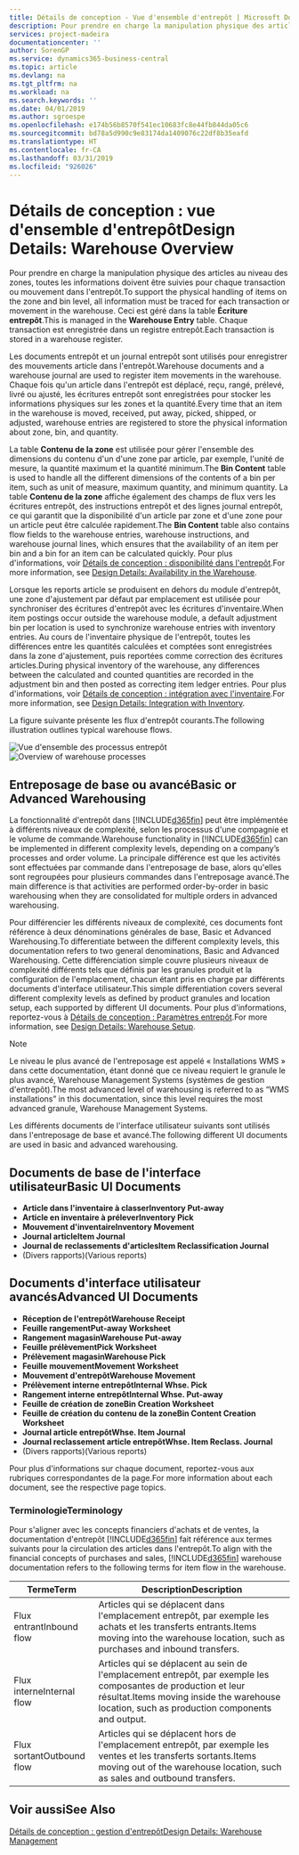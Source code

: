 ```yaml
---
title: Détails de conception - Vue d'ensemble d'entrepôt | Microsoft Docs
description: Pour prendre en charge la manipulation physique des articles au niveau des zones, toutes les informations doivent être suivies pour chaque transaction ou mouvement dans l'entrepôt. Ceci est géré dans la table **Écriture entrepôt**. Chaque transaction est enregistrée dans un registre entrepôt.
services: project-madeira
documentationcenter: ''
author: SorenGP
ms.service: dynamics365-business-central
ms.topic: article
ms.devlang: na
ms.tgt_pltfrm: na
ms.workload: na
ms.search.keywords: ''
ms.date: 04/01/2019
ms.author: sgroespe
ms.openlocfilehash: e174b56b8570f541ec10683fc8e44fb844da05c6
ms.sourcegitcommit: bd78a5d990c9e83174da1409076c22df8b35eafd
ms.translationtype: HT
ms.contentlocale: fr-CA
ms.lasthandoff: 03/31/2019
ms.locfileid: "926026"
---
```

# <a name="design-details-warehouse-overview"></a><span data-ttu-id="79426-105">Détails de conception : vue d'ensemble d'entrepôt</span><span class="sxs-lookup"><span data-stu-id="79426-105">Design Details: Warehouse Overview</span></span>
<span data-ttu-id="79426-106">Pour prendre en charge la manipulation physique des articles au niveau des zones, toutes les informations doivent être suivies pour chaque transaction ou mouvement dans l'entrepôt.</span><span class="sxs-lookup"><span data-stu-id="79426-106">To support the physical handling of items on the zone and bin level, all information must be traced for each transaction or movement in the warehouse.</span></span> <span data-ttu-id="79426-107">Ceci est géré dans la table **Écriture entrepôt**.</span><span class="sxs-lookup"><span data-stu-id="79426-107">This is managed in the **Warehouse Entry** table.</span></span> <span data-ttu-id="79426-108">Chaque transaction est enregistrée dans un registre entrepôt.</span><span class="sxs-lookup"><span data-stu-id="79426-108">Each transaction is stored in a warehouse register.</span></span>  

<span data-ttu-id="79426-109">Les documents entrepôt et un journal entrepôt sont utilisés pour enregistrer des mouvements article dans l'entrepôt.</span><span class="sxs-lookup"><span data-stu-id="79426-109">Warehouse documents and a warehouse journal are used to register item movements in the warehouse.</span></span> <span data-ttu-id="79426-110">Chaque fois qu'un article dans l'entrepôt est déplacé, reçu, rangé, prélevé, livré ou ajusté, les écritures entrepôt sont enregistrées pour stocker les informations physiques sur les zones et la quantité.</span><span class="sxs-lookup"><span data-stu-id="79426-110">Every time that an item in the warehouse is moved, received, put away, picked, shipped, or adjusted, warehouse entries are registered to store the physical information about zone, bin, and quantity.</span></span>

<span data-ttu-id="79426-111">La table **Contenu de la zone** est utilisée pour gérer l'ensemble des dimensions du contenu d'un d'une zone par article, par exemple, l'unité de mesure, la quantité maximum et la quantité minimum.</span><span class="sxs-lookup"><span data-stu-id="79426-111">The **Bin Content** table is used to handle all the different dimensions of the contents of a bin per item, such as unit of measure, maximum quantity, and minimum quantity.</span></span> <span data-ttu-id="79426-112">La table **Contenu de la zone** affiche également des champs de flux vers les écritures entrepôt, des instructions entrepôt et des lignes journal entrepôt, ce qui garantit que la disponibilité d'un article par zone et d'une zone pour un article peut être calculée rapidement.</span><span class="sxs-lookup"><span data-stu-id="79426-112">The **Bin Content** table also contains flow fields to the warehouse entries, warehouse instructions, and warehouse journal lines, which ensures that the availability of an item per bin and a bin for an item can be calculated quickly.</span></span> <span data-ttu-id="79426-113">Pour plus d'informations, voir [Détails de conception : disponibilité dans l'entrepôt](design-details-availability-in-the-warehouse.md).</span><span class="sxs-lookup"><span data-stu-id="79426-113">For more information, see [Design Details: Availability in the Warehouse](design-details-availability-in-the-warehouse.md).</span></span>  

<span data-ttu-id="79426-114">Lorsque les reports article se produisent en dehors du module d'entrepôt, une zone d'ajustement par défaut par emplacement est utilisée pour synchroniser des écritures d'entrepôt avec les écritures d'inventaire.</span><span class="sxs-lookup"><span data-stu-id="79426-114">When item postings occur outside the warehouse module, a default adjustment bin per location is used to synchronize warehouse entries with inventory entries.</span></span> <span data-ttu-id="79426-115">Au cours de l'inventaire physique de l'entrepôt, toutes les différences entre les quantités calculées et comptées sont enregistrées dans la zone d'ajustement, puis reportées comme correction des écritures articles.</span><span class="sxs-lookup"><span data-stu-id="79426-115">During physical inventory of the warehouse, any differences between the calculated and counted quantities are recorded in the adjustment bin and then posted as correcting item ledger entries.</span></span> <span data-ttu-id="79426-116">Pour plus d'informations, voir [Détails de conception : intégration avec l'inventaire](design-details-integration-with-inventory.md).</span><span class="sxs-lookup"><span data-stu-id="79426-116">For more information, see [Design Details: Integration with Inventory](design-details-integration-with-inventory.md).</span></span>  

<span data-ttu-id="79426-117">La figure suivante présente les flux d'entrepôt courants.</span><span class="sxs-lookup"><span data-stu-id="79426-117">The following illustration outlines typical warehouse flows.</span></span>  

<span data-ttu-id="79426-118">![Vue d'ensemble des processus entrepôt](media/design_details_warehouse_management_overview.png "Vue d'ensemble des processus entrepôt")</span><span class="sxs-lookup"><span data-stu-id="79426-118">![Overview of warehouse processes](media/design_details_warehouse_management_overview.png "Overview of warehouse processes")</span></span>  

## <a name="basic-or-advanced-warehousing"></a><span data-ttu-id="79426-119">Entreposage de base ou avancé</span><span class="sxs-lookup"><span data-stu-id="79426-119">Basic or Advanced Warehousing</span></span>  
<span data-ttu-id="79426-120">La fonctionnalité d'entrepôt dans [!INCLUDE[d365fin](includes/d365fin_md.md)] peut être implémentée à différents niveaux de complexité, selon les processus d'une compagnie et le volume de commande.</span><span class="sxs-lookup"><span data-stu-id="79426-120">Warehouse functionality in [!INCLUDE[d365fin](includes/d365fin_md.md)] can be implemented in different complexity levels, depending on a company’s processes and order volume.</span></span> <span data-ttu-id="79426-121">La principale différence est que les activités sont effectuées par commande dans l'entreposage de base, alors qu'elles sont regroupées pour plusieurs commandes dans l'entreposage avancé.</span><span class="sxs-lookup"><span data-stu-id="79426-121">The main difference is that activities are performed order-by-order in basic warehousing when they are consolidated for multiple orders in advanced warehousing.</span></span>  

 <span data-ttu-id="79426-122">Pour différencier les différents niveaux de complexité, ces documents font référence à deux dénominations générales de base, Basic et Advanced Warehousing.</span><span class="sxs-lookup"><span data-stu-id="79426-122">To differentiate between the different complexity levels, this documentation refers to two general denominations, Basic and Advanced Warehousing.</span></span> <span data-ttu-id="79426-123">Cette différenciation simple couvre plusieurs niveaux de complexité différents tels que définis par les granules produit et la configuration de l'emplacement, chacun étant pris en charge par différents documents d'interface utilisateur.</span><span class="sxs-lookup"><span data-stu-id="79426-123">This simple differentiation covers several different complexity levels as defined by product granules and location setup, each supported by different UI documents.</span></span> <span data-ttu-id="79426-124">Pour plus d'informations, reportez\-vous à [Détails de conception : Paramètres entrepôt](design-details-warehouse-setup.md).</span><span class="sxs-lookup"><span data-stu-id="79426-124">For more information, see [Design Details: Warehouse Setup](design-details-warehouse-setup.md).</span></span>  

> [!NOTE]  
>  <span data-ttu-id="79426-125">Le niveau le plus avancé de l'entreposage est appelé « Installations WMS » dans cette documentation, étant donné que ce niveau requiert le granule le plus avancé, Warehouse Management Systems (systèmes de gestion d'entrepôt).</span><span class="sxs-lookup"><span data-stu-id="79426-125">The most advanced level of warehousing is referred to as “WMS installations” in this documentation, since this level requires the most advanced granule, Warehouse Management Systems.</span></span>  

 <span data-ttu-id="79426-126">Les différents documents de l'interface utilisateur suivants sont utilisés dans l'entreposage de base et avancé.</span><span class="sxs-lookup"><span data-stu-id="79426-126">The following different UI documents are used in basic and advanced warehousing.</span></span>  

## <a name="basic-ui-documents"></a><span data-ttu-id="79426-127">Documents de base de l'interface utilisateur</span><span class="sxs-lookup"><span data-stu-id="79426-127">Basic UI Documents</span></span>  

-   <span data-ttu-id="79426-128">**Article dans l'inventaire à classer**</span><span class="sxs-lookup"><span data-stu-id="79426-128">**Inventory Put-away**</span></span>  
-   <span data-ttu-id="79426-129">**Article en inventaire à prélever**</span><span class="sxs-lookup"><span data-stu-id="79426-129">**Inventory Pick**</span></span>  
-   <span data-ttu-id="79426-130">**Mouvement d'inventaire**</span><span class="sxs-lookup"><span data-stu-id="79426-130">**Inventory Movement**</span></span>  
-   <span data-ttu-id="79426-131">**Journal article**</span><span class="sxs-lookup"><span data-stu-id="79426-131">**Item Journal**</span></span>  
-   <span data-ttu-id="79426-132">**Journal de reclassements d'articles**</span><span class="sxs-lookup"><span data-stu-id="79426-132">**Item Reclassification Journal**</span></span>  
-   <span data-ttu-id="79426-133">(Divers rapports)</span><span class="sxs-lookup"><span data-stu-id="79426-133">(Various reports)</span></span>  

## <a name="advanced-ui-documents"></a><span data-ttu-id="79426-134">Documents d'interface utilisateur avancés</span><span class="sxs-lookup"><span data-stu-id="79426-134">Advanced UI Documents</span></span>  

-   <span data-ttu-id="79426-135">**Réception de l'entrepôt**</span><span class="sxs-lookup"><span data-stu-id="79426-135">**Warehouse Receipt**</span></span>  
-   <span data-ttu-id="79426-136">**Feuille rangement**</span><span class="sxs-lookup"><span data-stu-id="79426-136">**Put-away Worksheet**</span></span>  
-   <span data-ttu-id="79426-137">**Rangement magasin**</span><span class="sxs-lookup"><span data-stu-id="79426-137">**Warehouse Put-away**</span></span>  
-   <span data-ttu-id="79426-138">**Feuille prélèvement**</span><span class="sxs-lookup"><span data-stu-id="79426-138">**Pick Worksheet**</span></span>  
-   <span data-ttu-id="79426-139">**Prélèvement magasin**</span><span class="sxs-lookup"><span data-stu-id="79426-139">**Warehouse Pick**</span></span>  
-   <span data-ttu-id="79426-140">**Feuille mouvement**</span><span class="sxs-lookup"><span data-stu-id="79426-140">**Movement Worksheet**</span></span>  
-   <span data-ttu-id="79426-141">**Mouvement d'entrepôt**</span><span class="sxs-lookup"><span data-stu-id="79426-141">**Warehouse Movement**</span></span>  
-   <span data-ttu-id="79426-142">**Prélèvement interne entrepôt**</span><span class="sxs-lookup"><span data-stu-id="79426-142">**Internal Whse. Pick**</span></span>  
-   <span data-ttu-id="79426-143">**Rangement interne entrepôt**</span><span class="sxs-lookup"><span data-stu-id="79426-143">**Internal Whse. Put-away**</span></span>  
-   <span data-ttu-id="79426-144">**Feuille de création de zone**</span><span class="sxs-lookup"><span data-stu-id="79426-144">**Bin Creation Worksheet**</span></span>  
-   <span data-ttu-id="79426-145">**Feuille de création du contenu de la zone**</span><span class="sxs-lookup"><span data-stu-id="79426-145">**Bin Content Creation Worksheet**</span></span>  
-   <span data-ttu-id="79426-146">**Journal article entrepôt**</span><span class="sxs-lookup"><span data-stu-id="79426-146">**Whse. Item Journal**</span></span>  
-   <span data-ttu-id="79426-147">**Journal reclassement article entrepôt**</span><span class="sxs-lookup"><span data-stu-id="79426-147">**Whse. Item Reclass. Journal**</span></span>  
-   <span data-ttu-id="79426-148">(Divers rapports)</span><span class="sxs-lookup"><span data-stu-id="79426-148">(Various reports)</span></span>  

<span data-ttu-id="79426-149">Pour plus d'informations sur chaque document, reportez-vous aux rubriques correspondantes de la page.</span><span class="sxs-lookup"><span data-stu-id="79426-149">For more information about each document, see the respective page topics.</span></span>  

### <a name="terminology"></a><span data-ttu-id="79426-150">Terminologie</span><span class="sxs-lookup"><span data-stu-id="79426-150">Terminology</span></span>  
<span data-ttu-id="79426-151">Pour s'aligner avec les concepts financiers d'achats et de ventes, la documentation d'entrepôt [!INCLUDE[d365fin](includes/d365fin_md.md)] fait référence aux termes suivants pour la circulation des articles dans l'entrepôt.</span><span class="sxs-lookup"><span data-stu-id="79426-151">To align with the financial concepts of purchases and sales, [!INCLUDE[d365fin](includes/d365fin_md.md)] warehouse documentation refers to the following terms for item flow in the warehouse.</span></span>  

|<span data-ttu-id="79426-152">Terme</span><span class="sxs-lookup"><span data-stu-id="79426-152">Term</span></span>|<span data-ttu-id="79426-153">Description</span><span class="sxs-lookup"><span data-stu-id="79426-153">Description</span></span>|  
|----------|---------------------------------------|  
|<span data-ttu-id="79426-154">Flux entrant</span><span class="sxs-lookup"><span data-stu-id="79426-154">Inbound flow</span></span>|<span data-ttu-id="79426-155">Articles qui se déplacent dans l'emplacement entrepôt, par exemple les achats et les transferts entrants.</span><span class="sxs-lookup"><span data-stu-id="79426-155">Items moving into the warehouse location, such as purchases and inbound transfers.</span></span>|  
|<span data-ttu-id="79426-156">Flux interne</span><span class="sxs-lookup"><span data-stu-id="79426-156">Internal flow</span></span>|<span data-ttu-id="79426-157">Articles qui se déplacent au sein de l'emplacement entrepôt, par exemple les composantes de production et leur résultat.</span><span class="sxs-lookup"><span data-stu-id="79426-157">Items moving inside the warehouse location, such as production components and output.</span></span>|  
|<span data-ttu-id="79426-158">Flux sortant</span><span class="sxs-lookup"><span data-stu-id="79426-158">Outbound flow</span></span>|<span data-ttu-id="79426-159">Articles qui se déplacent hors de l'emplacement entrepôt, par exemple les ventes et les transferts sortants.</span><span class="sxs-lookup"><span data-stu-id="79426-159">Items moving out of the warehouse location, such as sales and outbound transfers.</span></span>|  

## <a name="see-also"></a><span data-ttu-id="79426-160">Voir aussi</span><span class="sxs-lookup"><span data-stu-id="79426-160">See Also</span></span>  
 [<span data-ttu-id="79426-161">Détails de conception : gestion d'entrepôt</span><span class="sxs-lookup"><span data-stu-id="79426-161">Design Details: Warehouse Management</span></span>](design-details-warehouse-management.md)
